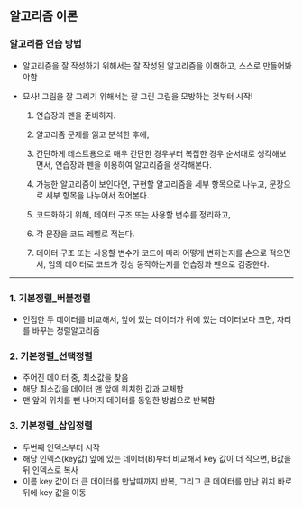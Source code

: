 ## 알고리즘 이론

### 알고리즘 연습 방법
- 알고리즘을 잘 작성하기 위해서는 잘 작성된 알고리즘을 이해하고, 스스로 만들어봐야함
- 묘사! 그림을 잘 그리기 위해서는 잘 그린 그림을 모방하는 것부터 시작!

    1. 연습장과 펜을 준비하자.

    2. 알고리즘 문제를 읽고 분석한 후에,

    3. 간단하게 테스트용으로 매우 간단한 경우부터 복잡한 경우 순서대로 생각해보면서, 연습장과 펜을 이용하여 알고리즘을 생각해본다.

    4. 가능한 알고리즘이 보인다면, 구현할 알고리즘을 세부 항목으로 나누고, 문장으로 세부 항목을 나누어서 적어본다.

    5. 코드화하기 위해, 데이터 구조 또는 사용할 변수를 정리하고,

    6. 각 문장을 코드 레벨로 적는다.

    7. 데이터 구조 또는 사용할 변수가 코드에 따라 어떻게 변하는지를 손으로 적으면서, 임의 데이터로 코드가 정상 동작하는지를 연습장과 펜으로 검증한다.
----

### 1. 기본정렬_버블정렬
- 인접한 두 데이터를 비교해서, 앞에 있는 데이터가 뒤에 있는 데이터보다 크면, 자리를 바꾸는 정렬알고리즘

### 2. 기본정렬_선택정렬
- 주어진 데이터 중, 최소값을 찾음
- 해당 최소값을 데이터 맨 앞에 위치한 값과 교체함
- 맨 앞의 위치를 뺀 나머지 데이터를 동일한 방법으로 반복함

### 3. 기본정렬_삽입정렬
- 두번째 인덱스부터 시작
- 해당 인덱스(key값) 앞에 있는 데이터(B)부터 비교해서 key 값이 더 작으면, B값을 뒤 인덱스로 복사
- 이름 key 값이 더 큰 데이터를 만날때까지 반복, 그리고 큰 데이터를 만난 위치 바로 뒤에 key 값을 이동